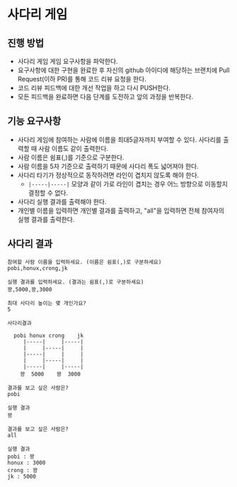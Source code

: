 # 사다리 게임
## 진행 방법
* 사다리 게임 게임 요구사항을 파악한다.
* 요구사항에 대한 구현을 완료한 후 자신의 github 아이디에 해당하는 브랜치에 Pull Request(이하 PR)를 통해 코드 리뷰 요청을 한다.
* 코드 리뷰 피드백에 대한 개선 작업을 하고 다시 PUSH한다.
* 모든 피드백을 완료하면 다음 단계를 도전하고 앞의 과정을 반복한다.

## 기능 요구사항
* 사다리 게임에 참여하는 사람에 이름을 최대5글자까지 부여할 수 있다. 사다리를 출력할 때 사람 이름도 같이 출력한다.  
* 사람 이름은 쉼표(,)를 기준으로 구분한다.  
* 사람 이름을 5자 기준으로 출력하기 때문에 사다리 폭도 넓어져야 한다.  
* 사다리 타기가 정상적으로 동작하려면 라인이 겹치지 않도록 해야 한다.  
    * `|-----|-----|` 모양과 같이 가로 라인이 겹치는 경우 어느 방향으로 이동할지 결정할 수 없다.
* 사다리 실행 결과를 출력해야 한다.
* 개인별 이름을 입력하면 개인별 결과를 출력하고, "all"을 입력하면 전체 참여자의 실행 결과를 출력한다.

## 사다리 결과

```
참여할 사람 이름을 입력하세요. (이름은 쉼표(,)로 구분하세요)  
pobi,honux,crong,jk  

실행 결과를 입력하세요. (결과는 쉼표(,)로 구분하세요)
꽝,5000,꽝,3000

최대 사다리 높이는 몇 개인가요?  
5  

사다리결과

  pobi honux crong    jk  
     |-----|     |-----|  
     |     |-----|     |  
     |-----|     |     |  
     |     |-----|     |  
     |-----|     |-----| 
    꽝  5000    꽝  3000
    
결과를 보고 싶은 사람은?
pobi

실행 결과
꽝

결과를 보고 싶은 사람은?
all

실행 결과
pobi : 꽝
honux : 3000
crong : 꽝
jk : 5000    
```